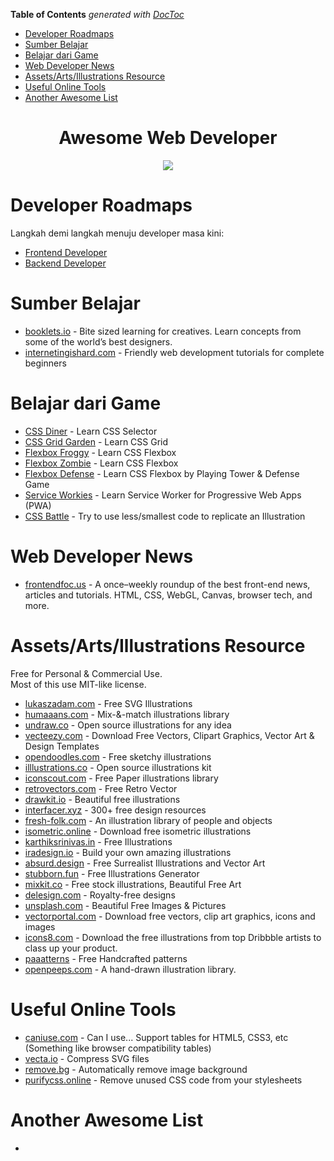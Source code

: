 <!-- START doctoc generated TOC please keep comment here to allow auto update -->
<!-- DON'T EDIT THIS SECTION, INSTEAD RE-RUN doctoc TO UPDATE -->

**Table of Contents** _generated with [DocToc](https://github.com/thlorenz/doctoc)_

- [Developer Roadmaps](#developer-roadmaps)
- [Sumber Belajar](#sumber-belajar)
- [Belajar dari Game](#belajar-dari-game)
- [Web Developer News](#web-developer-news)
- [Assets/Arts/Illustrations Resource](#assetsartsillustrations-resource)
- [Useful Online Tools](#useful-online-tools)
- [Another Awesome List](#another-awesome-list)

<!-- END doctoc generated TOC please keep comment here to allow auto update -->

<div align="center">
<h1>Awesome Web Developer</h1>

![](https://badgen.net/github/last-commit/ivqonsanada/awesome-web-developer)

</div>

# Developer Roadmaps

Langkah demi langkah menuju developer masa kini:

- [Frontend Developer](https://roadmap.sh/frontend)
- [Backend Developer](https://roadmap.sh/backend)

# Sumber Belajar

- [booklets.io](https://www.booklets.io/) - Bite sized learning for creatives. Learn concepts from some of the world’s best designers.
- [internetingishard.com](https://internetingishard.com/) - Friendly web development tutorials for complete beginners

# Belajar dari Game

- [CSS Diner](https://flukeout.github.io/) - Learn CSS Selector
- [CSS Grid Garden](https://cssgridgarden.com/) - Learn CSS Grid
- [Flexbox Froggy](https://flexboxfroggy.com/) - Learn CSS Flexbox
- [Flexbox Zombie](https://mastery.games/p/flexbox-zombies) - Learn CSS Flexbox
- [Flexbox Defense](http://www.flexboxdefense.com/) - Learn CSS Flexbox by Playing Tower & Defense Game
- [Service Workies](https://serviceworkies.com/) - Learn Service Worker for Progressive Web Apps (PWA)
- [CSS Battle](https://cssbattle.dev/) - Try to use less/smallest code to replicate an Illustration

# Web Developer News

- [frontendfoc.us](https://frontendfoc.us) - A once–weekly roundup of the best front-end news, articles and tutorials. HTML, CSS, WebGL, Canvas, browser tech, and more.

# Assets/Arts/Illustrations Resource

Free for Personal & Commercial Use.<br>
Most of this use MIT-like license.

- [lukaszadam.com](https://lukaszadam.com/illustrations) - Free SVG Illustrations
- [humaaans.com](https://www.humaaans.com/) - Mix-&-match illustrations library
- [undraw.co](https://undraw.co/illustrations) - Open source illustrations for any idea
- [vecteezy.com](https://www.vecteezy.com/) - Download Free Vectors, Clipart Graphics, Vector Art & Design Templates
- [opendoodles.com](https://www.opendoodles.com/) - Free sketchy illustrations
- [illlustrations.co](https://illlustrations.co/) - Open source illustrations kit
- [iconscout.com](https://iconscout.com/paper-illustrations) - Free Paper illustrations library
- [retrovectors.com](http://retrovectors.com/category/free-vectors/) - Free Retro Vector
- [drawkit.io](https://www.drawkit.io/free) - Beautiful free illustrations
- [interfacer.xyz](https://interfacer.xyz/) - 300+ free design resources
- [fresh-folk.com](https://fresh-folk.com) - An illustration library of people and objects
- [isometric.online](https://isometric.online/) - Download free isometric illustrations
- [karthiksrinivas.in](https://www.karthiksrinivas.in/illustrations) - Free Illustrations
- [iradesign.io](https://iradesign.io/) - Build your own amazing illustrations
- [absurd.design](https://absurd.design/) - Free Surrealist Illustrations and Vector Art
- [stubborn.fun](https://stubborn.fun/) - Free Illustrations Generator
- [mixkit.co](https://mixkit.co/free-stock-art/) - Free stock illustrations, Beautiful Free Art
- [delesign.com](https://delesign.com/free-designs/graphics) - Royalty-free designs
- [unsplash.com](https://unsplash.com/) - Beautiful Free Images & Pictures
- [vectorportal.com](https://www.vectorportal.com/) - Download free vectors, clip art graphics, icons and images
- [icons8.com](https://icons8.com/ouch) - Download the free illustrations from top Dribbble artists to class up your product.
- [paaatterns](https://products.ls.graphics/paaatterns/) - Free Handcrafted patterns
- [openpeeps.com](https://www.openpeeps.com/) - A hand-drawn illustration library.

# Useful Online Tools

- [caniuse.com](https://caniuse.com/) - Can I use... Support tables for HTML5, CSS3, etc (Something like browser compatibility tables)
- [vecta.io](https://vecta.io/nano) - Compress SVG files
- [remove.bg](https://www.remove.bg/) - Automatically remove image background
- [purifycss.online](https://purifycss.online/) - Remove unused CSS code from your stylesheets

# Another Awesome List

-
